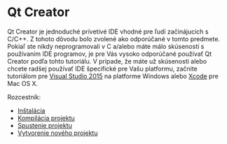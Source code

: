 # Qt Creator

Qt Creator je jednoduché prívetivé IDE vhodné pre ľudí začinájucich s C/C++. Z tohoto dôvodu bolo zvolené ako odporúčané v tomto predmete. Pokiaľ ste nikdy neprogramovali v C a/alebo máte málo skúseností s používaním IDE programov, je pre Vás vysoko odporúčané používať Qt Creator podľa tohto tutoriálu. V prípade, že máte už skúsenosti alebo chcete radšej používať IDE špecifické pre Vašu platformu, začnite tutoriálom pre [Visual Studio 2015](../visual-studio-2015/README.md) na platforme Windows alebo [Xcode](../xcode/README.md) pre Mac OS X.

Rozcestník:
- [Inštalácia](../qt-creator/installation.md)
- [Kompilácia projektu](../qt-creator/compilation.md)
- [Spustenie projektu](../qt-creator/run.md)
- [Vytvorenie nového projektu](../qt-creator/create.md)
